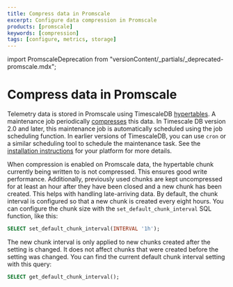 ```yaml
---
title: Compress data in Promscale
excerpt: Configure data compression in Promscale
products: [promscale]
keywords: [compression]
tags: [configure, metrics, storage]
---
```


import PromscaleDeprecation from "versionContent/_partials/_deprecated-promscale.mdx";

# Compress data in Promscale

<PromscaleDeprecation />

Telemetry data is stored in Promscale using TimescaleDB [hypertables][hypertables].
A maintenance job periodically [compresses][tsdb-compression] this data.
In Timescale DB version 2.0 and later, this maintenance job is automatically scheduled
using the job scheduling function. In earlier versions of
TimescaleDB, you can use `cron` or a similar scheduling tool to schedule the
maintenance task. See the [installation instructions][promscale-install] for
your platform for more details.

When compression is enabled on Promscale data, the hypertable chunk
currently being written to is not compressed. This ensures good write performance.
Additionally, previously used chunks are kept uncompressed for at least an hour
after they have been closed and a new chunk has been created. This helps with handling
late-arriving data. By default, the chunk interval is configured so that a
new chunk is created every eight hours. You can configure the chunk size with
the `set_default_chunk_interval` SQL function, like this:

```sql
SELECT set_default_chunk_interval(INTERVAL '1h');
```

The new chunk interval is only applied to new chunks created after the setting is changed.
It does not affect chunks that were created before the setting was changed.
You can find the current default chunk interval setting with this query:

```sql
SELECT get_default_chunk_interval();
```

[hypertables]: /use-timescale/:currentVersion:/hypertables/
[promscale-install]: /promscale/:currentVersion:/installation/
[tsdb-compression]: /use-timescale/:currentVersion:/compression/
